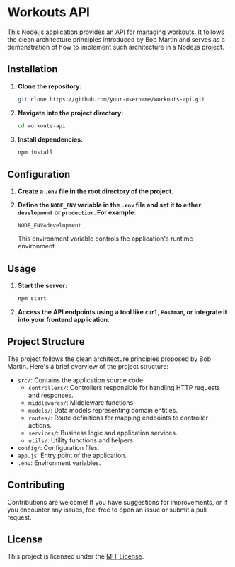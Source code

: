 # Workouts API

This Node.js application provides an API for managing workouts. It follows the clean architecture principles introduced by Bob Martin and serves as a demonstration of how to implement such architecture in a Node.js project.

## Installation

1. **Clone the repository:**

   ```bash
   git clone https://github.com/your-username/workouts-api.git
   ```

2. **Navigate into the project directory:**

   ```bash
   cd workouts-api
   ```

3. **Install dependencies:**

   ```bash
   npm install
   ```

## Configuration

1. **Create a `.env` file in the root directory of the project.**

2. **Define the `NODE_ENV` variable in the `.env` file and set it to either `development` or `production`. For example:**

   ```
   NODE_ENV=development
   ```

   This environment variable controls the application's runtime environment.

## Usage

1. **Start the server:**

   ```bash
   npm start
   ```

2. **Access the API endpoints using a tool like `curl`, `Postman`, or integrate it into your frontend application.**

## Project Structure

The project follows the clean architecture principles proposed by Bob Martin. Here's a brief overview of the project structure:

- `src/`: Contains the application source code.
  - `controllers/`: Controllers responsible for handling HTTP requests and responses.
  - `middlewares/`: Middleware functions.
  - `models/`: Data models representing domain entities.
  - `routes/`: Route definitions for mapping endpoints to controller actions.
  - `services/`: Business logic and application services.
  - `utils/`: Utility functions and helpers.
- `config/`: Configuration files.
- `app.js`: Entry point of the application.
- `.env`: Environment variables.

## Contributing

Contributions are welcome! If you have suggestions for improvements, or if you encounter any issues, feel free to open an issue or submit a pull request.

## License

This project is licensed under the [MIT License](LICENSE).
